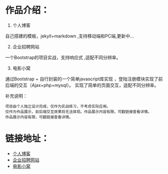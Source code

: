 # 作品介绍：

 1. 个人博客

自己搭建的模板，jekyll+markdown ,支持移动端和PC端,更新中...

 2. 企业招聘网站
 
一个Bootstrap的项目实战，支持响应式 ,适配不同分辨率。

 3. 电影小窝
 
通过Bootstrap + 自行封装的一个简单javascript库实现 ，登陆注册模块实现了前后端的交互（Ajax+php+mysql）。 实现了简单的页面交互，适配不同分辨率。


补充说明：

	项目由个人独立设计完成，仅作为实战练习，不考虑实际应用。
	仅作为作品展示，前后端交互效果将无法体现。作品展示内容有限，可戳链接查看详情。
	作品展示内容有限，可戳链接查看详情。
 
	
# 链接地址：

 - [个人博客](https://creeperdance.github.io)
 - [企业招聘网站](https://creeperdance.github.io/recruitment/)
 - [电影小窝](https://creeperdance.github.io/FilmNest/)
